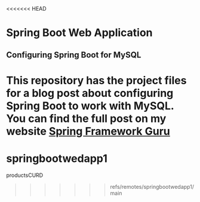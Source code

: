 <<<<<<< HEAD
# Spring Boot Web Application
## Configuring Spring Boot for MySQL
This repository has the project files for a blog post about configuring Spring Boot to work with MySQL. You can find the full post on my website [Spring Framework Guru](https://springframework.guru/configuring-spring-boot-for-mysql/)
=======
# springbootwedapp1
productsCURD
>>>>>>> refs/remotes/springbootwedapp1/main
